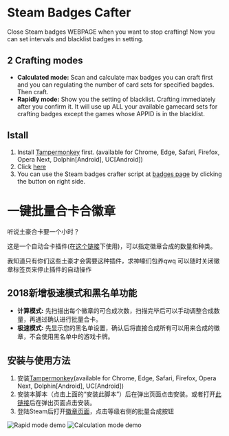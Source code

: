 # Steam Badges Cafter

Close Steam badges WEBPAGE when you want to stop crafting!
Now you can set intervals and blacklist badges in setting.

2 Crafting modes
---
* **Calculated mode:** Scan and calculate max badges you can craft first and you can regulating the number of card sets for specified bagdes. Then craft.
* **Rapidly mode:** Show you the setting of blacklist. Crafting immediately after you confirm it. It will use up ALL your available gamecard sets for crafting badges except the games whose APPID is in the blacklist.

Istall
---
1. Install [Tampermonkey](http://tampermonkey.net/) first. (available for Chrome, Edge, Safari, Firefox, Opera Next, Dolphin[Android], UC[Android])
2. Click [here](https://greasyfork.org/scripts/36393-steam-auto-mass-craft-cards-badges-in-bulk/code/Steam%20Auto%20Mass%20Craft%20Cards%20Badges%20in%20Bulk.user.js)
3. You can use the Steam badges crafter script at [badges page](https://steamcommunity.com/my/badges) by clicking the button on right side.

# 一键批量合卡合徽章

听说土豪合卡要一个小时？

这是一个自动合卡插件(在[这个链接](https://steamcommunity.com/my/badges)下使用)，可以指定徽章合成的数量和种类。

我知道只有你们这些土豪才会需要这种插件，求神壕们包养qwq
可以随时关闭徽章标签页来停止插件的自动操作

2018新增极速模式和黑名单功能
---
* **计算模式:** 先扫描出每个徽章的可合成次数，扫描完毕后可以手动调整合成数量，再通过确认进行批量合卡。
* **极速模式:** 先显示您的黑名单设置，确认后将直接合成所有可以用来合成的徽章，不会使用黑名单中的游戏卡牌。

安装与使用方法
---
1. 安装[Tampermonkey](http://tampermonkey.net/)(available for Chrome, Edge, Safari, Firefox, Opera Next, Dolphin[Android], UC[Android])
2. 安装本脚本（点击上面的“安装此脚本”）后在弹出页面点击安装。或者打开[此链接](https://greasyfork.org/scripts/36393-steam-auto-mass-craft-cards-badges-in-bulk/code/Steam%20Auto%20Mass%20Craft%20Cards%20Badges%20in%20Bulk.user.js)后在弹出页面点击安装。
3. 登陆Steam后打开[徽章页面](https://steamcommunity.com/my/badges)，点击等级右侧的批量合成按钮


![Rapid mode demo](http://pan.hriq.org/steam_crafter_1.gif)
![Calculation mode demo](http://pan.hriq.org/steam_crafter_2.gif)
